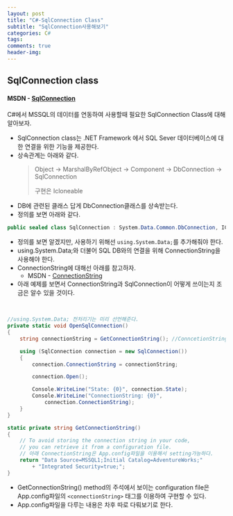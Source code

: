 ```yaml
---  
layout: post  
title: "C#-SqlConnection Class"  
subtitle: "SqlConnection사용해보기"  
categories: C#
tags: 
comments: true  
header-img: 
---  
```

## SqlConnection class
#### MSDN - [SqlConnection](https://docs.microsoft.com/ko-kr/dotnet/api/system.data.sqlclient.sqlconnection?view=dotnet-plat-ext-5.0)
C#에서 MSSQL의 데이터를 연동하여 사용할때 필요한 SqlConnection Class에 대해 알아보자.
- SqlConnection class는 .NET Framework 에서 SQL Sever 데이터베이스에 대한 연결을 위한 기능을 제공한다.
- 상속관계는 아래와 같다.
   > Object -> MarshalByRefObject -> Component -> DbConnection -> SqlConnection
   > 
   > 구현은 Icloneable
- DB에 관련된 클래스 답게 DbConnection클래스를 상속받는다.
- 정의를 보면 아래와 같다.
```csharp
public sealed class SqlConnection : System.Data.Common.DbConnection, ICloneable
```
- 정의를 보면 알겠지만, 사용하기 위해선 ```using.System.Data;```를 추가해줘야 한다.
- using.System.Data;와 더불어 SQL DB와의 연결을 위해 ConnectionString을 사용해야 한다.
- ConnectionString에 대해선 아래를 참고하자.
  - MSDN - [ConnectionString](https://docs.microsoft.com/ko-kr/dotnet/api/system.data.sqlclient.sqlconnection.connectionstring?view=dotnet-plat-ext-5.0)
- 아래 예제를 보면서 ConnectionString과 SqlConnection이 어떻게 쓰이는지 조금은 알수 있을 것이다.

<br/>

```csharp
//using.System.Data; 전처리기는 미리 선언해준다.
private static void OpenSqlConnection()
{
    string connectionString = GetConnectionString(); //ConncetionString을 담기 위한 인스턴스 생성

    using (SqlConnection connection = new SqlConnection())
    {
        connection.ConnectionString = connectionString;

        connection.Open();

        Console.WriteLine("State: {0}", connection.State);
        Console.WriteLine("ConnectionString: {0}",
            connection.ConnectionString);
    }
}

static private string GetConnectionString()
{
    // To avoid storing the connection string in your code,
    // you can retrieve it from a configuration file.
    // 아래 ConnectionString은 App.config파일을 이용해서 setting가능하다.
    return "Data Source=MSSQL1;Initial Catalog=AdventureWorks;"
        + "Integrated Security=true;";
}
``` 

- GetConnectionString() method의 주석에서 보이는 configuration file은 App.config파일의 ```<connectionString>``` 태그를 이용하여 구현할 수 있다.
- App.config파일을 다루는 내용은 차후 따로 다뤄보기로 한다.